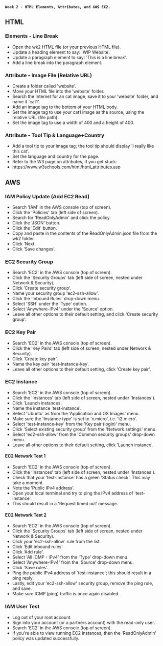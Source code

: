 **`Week 2 - HTML Elements, Attributes, and AWS EC2.`**

## HTML

### Elements - Line Break
- Open the wk2 HTML file (or your previous HTML file).
- Update a heading element to say: 'WIP Website'.
- Update a paragraph element to say: 'This is a line break'.
- Add a line break into the paragraph element.

### Attribute - Image File (Relative URL)
- Create a folder called 'website'.
- Move your HTML file into the 'website' folder.
- Search the Internet for an cat image, save it to your 'website' folder, and name it 'cat1'.
- Add an image tag to the bottom of your HTML body.
- Set the image tag to use your cat1 image as the source, using the relative URL (file path).
- Set the image tag to use a width of 400 and a height of 400.

### Attribute - Tool Tip & Language+Country
- Add a tool tip to your image tag; the tool tip should display 'I really like this cat'.
- Set the language and country for the page.
- Refer to the W3 page on attributes, if you get stuck:
- https://www.w3schools.com/html/html_attributes.asp


## AWS

### IAM Policy Update (Add EC2 Read)
- Search 'IAM' in the AWS console (top of screen).
- Click the 'Policies' tab (left side of screen).
- Search for 'ReadOnlyAdmin' and click the policy.
- Click the 'JSON' button.
- Click the 'Edit' button.
- Copy and paste in the contents of the ReadOnlyAdmin.json file from the wk2 folder.
- Click 'Next'.
- Click 'Save changes'.

### EC2 Security Group
- Search 'EC2' in the AWS console (top of screen).
- Click the 'Security Groups' tab (left side of screen, nested under Network & Security).
- Click 'Create security group'.
- Name your security group 'ec2-ssh-allow'.
- Click the 'Inbound Rules' drop-down menu.
- Select 'SSH' under the 'Type' option.
- Select 'Anywhere-IPv4' under the 'Source' option.
- Leave all other options to their default setting, and click 'Create security group'.

### EC2 Key Pair
- Search 'EC2' in the AWS console (top of screen).
- Click the 'Key Pairs' tab (left side of screen, nested under Network & Security).
- Click 'Create key pair'.
- Name the key pair 'test-instance-key'.
- Leave all other options to their default setting, click 'Create key pair'.

### EC2 Instance
- Search 'EC2' in the AWS console (top of screen).
- Click the 'Instances' tab (left side of screen, nested under 'Instances').
- Click 'Launch instances'.
- Name the instance 'test-instance'.
- Select 'Ubuntu' as from the 'Application and OS Images' menu.
- Make sure the 'Instance type' is set to 'x.micro', i.e. 't2.micro'.
- Select 'test-instance-key' from the 'Key pair (login)' menu.
- Click 'Select existing security group' from the 'Network settings' menu.
- Select 'ec2-ssh-allow' from the 'Common security groups' drop-down menu.
- Leave all other options to their default setting, click 'Launch instance'.

#### EC2 Network Test 1
- Search 'EC2' in the AWS console (top of screen).
- Click the 'Instances' tab (left side of screen, nested under 'Instances').
- Check that your 'test-instance' has a green 'Status check'. This may take a moment.
- Note the 'Public IPv4 address'.
- Open your local terminal and try to ping the IPv4 address of 'test-instance'.
- This should result in a 'Request timed out' message.

#### EC2 Network Test 2
- Search 'EC2' in the AWS console (top of screen).
- Click the 'Security Groups' tab (left side of screen, nested under Network & Security).
- Click your 'ec2-ssh-allow' rule from the list.
- Click 'Edit inbound rules'.
- Click 'Add rule'.
- Select 'All ICMP - IPv4' from the 'Type' drop-down menu.
- Select 'Anywhere-IPv4' from the 'Source' drop-down menu.
- Click 'Save rules'.
- Ping the public IPv4 address of 'test-instance'; this should result in a ping reply.
- Lastly, edit your 'ec2-ssh-allow' security group, remove the ping rule, and save.
- Make sure ICMP (ping) traffic is once again disabled.

### IAM User Test
- Log out of your root account.
- Sign into your account (or a partners account) with the read-only user.
- Search 'EC2' in the AWS console (top of screen).
- If you're able to view running EC2 instances, then the 'ReadOnlyAdmin' policy was updated successfully.
